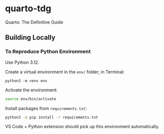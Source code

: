 # quarto-tdg

Quarto: The Definitive Guide

## Building Locally

### To Reproduce Python Environment

Use Python 3.12.

Create a virtual environment in the `env/` folder, in Terminal:

```{.bash}
python3 -m venv env
```

Activate the environment:

```bash
source env/bin/activate
```

Install packages from `requirements.txt`:

```bash
python3 -m pip install -r requirements.txt
```

VS Code + Python extension should pick up this environment automatically. 
